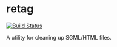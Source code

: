 # retag

[![Build Status](https://travis-ci.org/erochest/retag.png)](https://travis-ci.org/erochest/retag)

A utility for cleaning up SGML/HTML files.